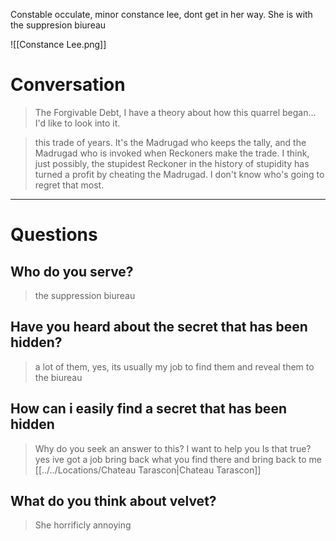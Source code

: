 Constable occulate, minor constance lee, dont get in her way. She is with the suppresion biureau

![[Constance Lee.png]]

# Conversation

>The Forgivable Debt, I have a theory about how this quarrel began… I'd like to look into it.

>this trade of years. It's the Madrugad who keeps the tally, and the Madrugad who is invoked when Reckoners make the trade. I think, just possibly, the stupidest Reckoner in the history of stupidity has turned a profit by cheating the Madrugad. I don't know who's going to regret that most.

____

# Questions

## Who do you serve?
> the suppression biureau

## Have you heard about the secret that has been hidden?
>a lot of them, yes, its usually my job to find them and reveal them to the biureau

## How can i easily find a secret that has been hidden
>Why do you seek an answer to this?
>I want to help you
>Is that true?
>yes
>ive got a job
>bring back what you find there and bring back to me [[../../Locations/Chateau Tarascon|Chateau Tarascon]]

## What do you think about velvet?
>She horrificly annoying

